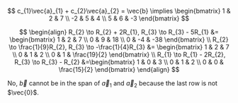 
$$
c_{1}\vec{a}_{1} + c_{2}\vec{a}_{2} = \vec{b} \implies 
\begin{bmatrix}
1 & 2 & 7 \\
-2 & 5 & 4 \\
5 & 6 & -3
\end{bmatrix}
$$

$$
\begin{align}
R_{2} \to R_{2} + 2R_{1}, R_{3} \to R_{3} - 5R_{1} &= \begin{bmatrix}
1 & 2 & 7 \\
0 & 9 & 18 \\
0 & -4 & -38
\end{bmatrix} \\
R_{2} \to \frac{1}{9}R_{2}, R_{3} \to -\frac{1}{4}R_{3} &= \begin{bmatrix}
1 & 2 & 7 \\
0 & 1 & 2 \\
0 & 1 & \frac{19}{2}
\end{bmatrix} \\
R_{1} \to R_{1} - 2R_{2}, R_{3} \to R_{3} - R_{2} &=\begin{bmatrix}
1 & 0 & 3 \\
0 & 1 & 2 \\
0 & 0 & \frac{15}{2}
\end{bmatrix}
\end{align}
$$

No, $\vec{b}$ cannot be in the span of $\vec{a}_{1}$ and $\vec{a}_{2}$ because the last row is not $\vec{0}$.
